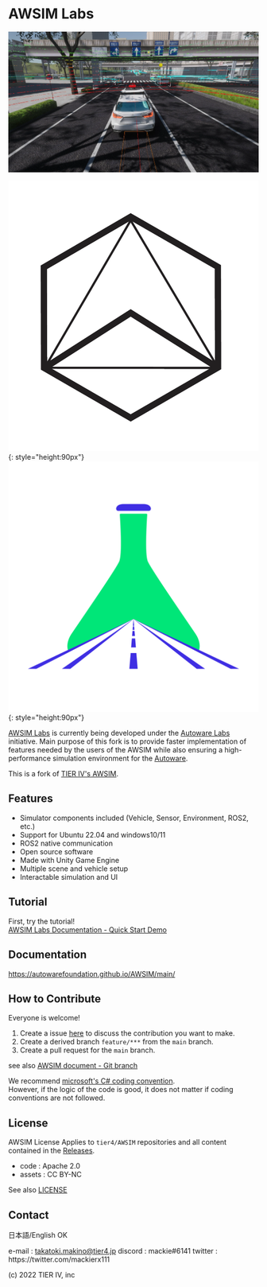 # AWSIM Labs

![](docs/assets/images/E2ESim.png)

![](docs/assets/images/autoware-foundation.png){: style="height:90px"}
![](docs/assets/images/awsim-labs-logo.png){: style="height:90px"}

[AWSIM Labs](https://github.com/autowarefoundation/AWSIM) is currently being developed under the [Autoware Labs](https://github.com/orgs/autowarefoundation/discussions/4550) initiative. Main purpose of this fork is to provide faster implementation of features needed by the users of the AWSIM while also ensuring a high-performance simulation environment for the [Autoware](https://github.com/autowarefoundation/autoware).

This is a fork of [TIER IV's AWSIM](https://github.com/tier4/AWSIM).

## Features

- Simulator components included (Vehicle, Sensor, Environment, ROS2, etc.)
- Support for Ubuntu 22.04 and windows10/11
- ROS2 native communication
- Open source software
- Made with Unity Game Engine
- Multiple scene and vehicle setup
- Interactable simulation and UI

## Tutorial

First, try the tutorial!  
[AWSIM Labs Documentation - Quick Start Demo](https://autowarefoundation.github.io/AWSIM/main/GettingStarted/QuickStartDemo/)

## Documentation

https://autowarefoundation.github.io/AWSIM/main/

## How to Contribute

Everyone is welcome!
1. Create a issue [here](https://github.com/autowarefoundation/AWSIM/issues) to discuss the contribution you want to make.
2. Create a derived branch `feature/***` from the `main` branch.
3. Create a pull request for the `main` branch.

see also [AWSIM document - Git branch](https://autowarefoundation.github.io/AWSIM/main/ProjectGuide/GitBranch/)

We recommend [microsoft's C# coding convention](https://learn.microsoft.com/en-us/dotnet/csharp/fundamentals/coding-style/coding-conventions?redirectedfrom=MSDN).  
However, if the logic of the code is good, it does not matter if coding conventions are not followed.

## License

AWSIM License
Applies to `tier4/AWSIM` repositories and all content contained in the [Releases](https://github.com/autowarefoundation/AWSIM/releases).

- code : Apache 2.0
- assets : CC BY-NC

See also [LICENSE](./LICENSE)

## Contact

日本語/English OK

e-mail : takatoki.makino@tier4.jp
discord : mackie#6141
twitter : https&#58;//twitter.com/mackierx111

(c) 2022 TIER IV, inc
